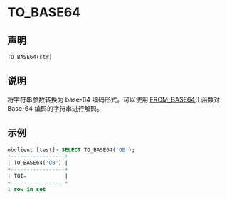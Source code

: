 # TO_BASE64

## 声明

```sql
TO_BASE64(str)
```

## 说明

将字符串参数转换为 base-64 编码形式。可以使用 [FROM_BASE64()](../200.string-functions-of-mysql-mode/9400.from-base64-of-mysql-mode.md) 函数对 Base-64 编码的字符串进行解码。

## 示例

```sql
obclient [test]> SELECT TO_BASE64('OB');
+-----------------+
| TO_BASE64('OB') |
+-----------------+
| T0I=            |
+-----------------+
1 row in set
```
